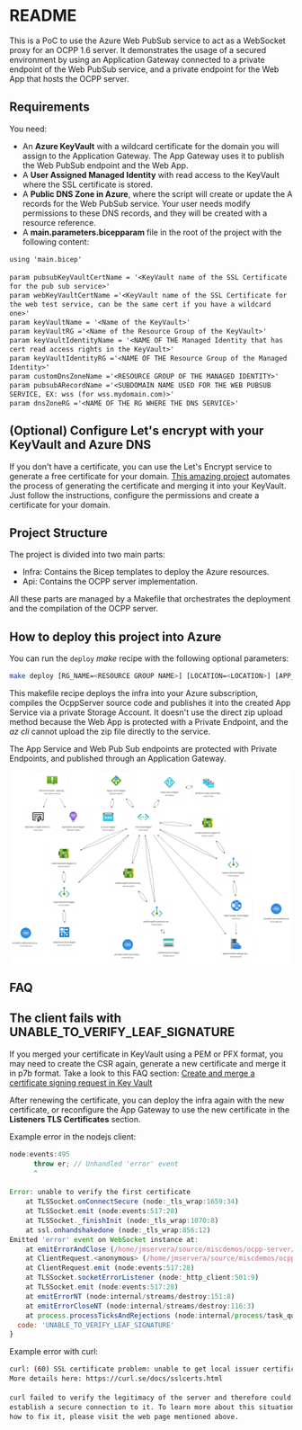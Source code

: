 # README

This is a PoC  to use the Azure Web PubSub service to act as a WebSocket proxy for an OCPP 1.6 server. It demonstrates the
usage of a secured environment by using an Application Gateway connected to a private endpoint of the Web PubSub service, and
a private endpoint for the Web App that hosts the OCPP server.

## Requirements

You need:

* An **Azure KeyVault** with a wildcard certificate for the domain you will assign to the Application Gateway. The App Gateway uses it to publish the Web PubSub endpoint and the Web App.
* A **User Assigned Managed Identity** with read access to the KeyVault where the SSL certificate is stored.
* A **Public DNS Zone in Azure**, where the script will create or update the A records for the Web PubSub service. Your user needs modify permissions to these DNS records, and they will be created with a resource reference.
* A **main.parameters.bicepparam** file in the root of the project with the following content:

```bicep
using 'main.bicep'

param pubsubKeyVaultCertName = '<KeyVault name of the SSL Certificate for the pub sub service>'
param webKeyVaultCertName ='<KeyVault name of the SSL Certificate for the web test service, can be the same cert if you have a wildcard one>'
param keyVaultName = '<Name of the KeyVault>'
param keyVaultRG ='<Name of the Resource Group of the KeyVault>'
param keyVaultIdentityName = '<NAME OF THE Managed Identity that has cert read access rights in the KeyVault>'
param keyVaultIdentityRG ='<NAME OF THE Resource Group of the Managed Identity>'
param customDnsZoneName ='<RESOURCE GROUP OF THE MANAGED IDENTITY>'
param pubsubARecordName ='<SUBDOMAIN NAME USED FOR THE WEB PUBSUB SERVICE, EX: wss (for wss.mydomain.com)>'
param dnsZoneRG ='<NAME OF THE RG WHERE THE DNS SERVICE>'
```

## (Optional) Configure Let's encrypt with your KeyVault and Azure DNS

If you don't have a certificate, you can use the Let's Encrypt service to generate a free certificate for your domain. [This amazing project](https://github.com/shibayan/keyvault-acmebot/wiki/Getting-Started) automates the process of generating the certificate and merging it into your KeyVault. Just follow the instructions, configure the permissions and create a certificate for your domain.

## Project Structure

The project is divided into two main parts:

* Infra: Contains the Bicep templates to deploy the Azure resources.
* Api: Contains the OCPP server implementation.

All these parts are managed by a Makefile that orchestrates the deployment and the compilation of the OCPP server.

## How to deploy this project into Azure

You can run the `deploy` *make* recipe with the following optional parameters:

```bash
make deploy [RG_NAME=<RESOURCE GROUP NAME>] [LOCATION=<LOCATION>] [APP_NAME=<APP NAME>]
```

This makefile recipe deploys the infra into your Azure subscription, compiles the OcppServer source code and publishes it into the created App Service via a private Storage Account. It doesn't use the direct zip upload method because the Web App is protected with a Private Endpoint, and the *az cli* cannot upload the zip file directly to the service.

The App Service and Web Pub Sub endpoints are protected with Private Endpoints, and published through an Application Gateway.

<div style="background-color:white">

![Infra](./img/Architecture.svg)

</div>

## FAQ

## The client fails with UNABLE_TO_VERIFY_LEAF_SIGNATURE

If you merged your certificate in KeyVault using a PEM or PFX format, you may need to create the CSR again, generate a new certificate and merge it in p7b format. Take a look to this FAQ section: [Create and merge a certificate signing request in Key Vault](https://learn.microsoft.com/en-us/azure/key-vault/certificates/create-certificate-signing-request?tabs=azure-portal#faqs)

After renewing the certificate, you can deploy the infra again with the new certificate, or reconfigure the App Gateway to use the new certificate in the **Listeners TLS Certificates** section.

Example error in the nodejs client:

```js
node:events:495
      throw er; // Unhandled 'error' event
      ^

Error: unable to verify the first certificate
    at TLSSocket.onConnectSecure (node:_tls_wrap:1659:34)
    at TLSSocket.emit (node:events:517:28)
    at TLSSocket._finishInit (node:_tls_wrap:1070:8)
    at ssl.onhandshakedone (node:_tls_wrap:856:12)
Emitted 'error' event on WebSocket instance at:
    at emitErrorAndClose (/home/jmservera/source/miscdemos/ocpp-server/client/node_modules/ws/lib/websocket.js:1041:13)
    at ClientRequest.<anonymous> (/home/jmservera/source/miscdemos/ocpp-server/client/node_modules/ws/lib/websocket.js:881:5)
    at ClientRequest.emit (node:events:517:28)
    at TLSSocket.socketErrorListener (node:_http_client:501:9)
    at TLSSocket.emit (node:events:517:28)
    at emitErrorNT (node:internal/streams/destroy:151:8)
    at emitErrorCloseNT (node:internal/streams/destroy:116:3)
    at process.processTicksAndRejections (node:internal/process/task_queues:82:21) {
  code: 'UNABLE_TO_VERIFY_LEAF_SIGNATURE'
}
```

Example error with curl:

```bash
curl: (60) SSL certificate problem: unable to get local issuer certificate
More details here: https://curl.se/docs/sslcerts.html

curl failed to verify the legitimacy of the server and therefore could not
establish a secure connection to it. To learn more about this situation and
how to fix it, please visit the web page mentioned above.
```
